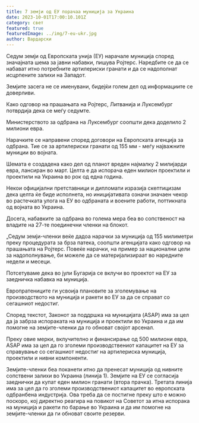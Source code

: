 ```yaml
---
title: 7 земји од ЕУ порачаа муниција за Украина
date: 2023-10-01T17:00:10.101Z
category: свет
featured: true
featuredImage: ../img/7-eu-ukr.jpg
author: Вардарски
---
```

Седум земји од Европската унија (ЕУ) нарачале муниција според значајната шема за јавни набавки, пишува Ројтерс. Наредбите се да се набават итно потребните артилериски гранати и да се надополнат исцрпените залихи на Западот.

Земјите засега не се именувани, бидејќи голем дел од информациите се доверливи.

Како одговор на прашањата на Ројтерс, Литванија и Луксембург потврдија дека се меѓу седумте.

Министерството за одбрана на Луксембург соопшти дека доделило 2 милиони евра.

Нарачките се направени според договори на Европската агенција за одбрана. Тие се за артилериски гранати од 155 мм - меѓу најважните муниции во војната.

Шемата е создадена како дел од планот вреден најмалку 2 милијарди евра, лансиран во март. Целта е да испорача еден милион проектили и проектили на Украина во рок од една година.

Некои официјални претставници и дипломати изразија скептицизам дека целта ќе биде исполнета, но иницијативата означи значаен чекор во растечката улога на ЕУ во одбраната и воените работи, поттикната од војната во Украина.

Досега, набавките за одбрана во голема мера беа во сопственост на владите на 27-те поединечни членки на блокот.

„Седум земји-членки веќе дадоа нарачки за муниција од 155 милиметри преку процедурата за брза патека, соопшти агенцијата како одговор на прашањата на Ројтерс. Повеќе нарачки, на пример за национални цели за надополнување, би можеле да се материјализираат во наредните недели и месеци.

Потсетуваме дека во јули Бугарија се вклучи во проектот на ЕУ за заедничка набавка на муниција.

Европратениците ги усвоија плановите за зголемување на производството на муниција и ракети во ЕУ за да се справат со сегашниот недостиг.

Според текстот, Законот за поддршка на муницијата (ASAP) има за цел да ја забрза испораката на муниција и проектили во Украина и да им помогне на земјите-членки да го обноват својот арсенал.

Преку овие мерки, вклучително и финансирање од 500 милиони евра, ASAP има за цел да го зголеми производствениот капацитет на ЕУ за справување со сегашниот недостиг на артилериска муниција, проектили и нивни компоненти.

Земјите-членки беа поканети итно да пренесат муниција од нивните сопствени залихи во Украина (линија 1). Земјите на ЕУ се согласија заеднички да купат еден милион гранати (втора прачка). Третата линија има за цел да го зголеми производствениот капацитет во европската одбранбена индустрија. Ова треба да се постигне преку што е можно поскоро, кој директно реагира на повикот на Советот за итна испорака на муниција и ракети по барање во Украина и да им помогне на земјите-членки да ги обноват своите резерви.